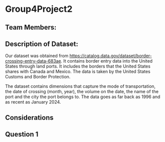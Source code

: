 # Group4Project2

## Team Members:





## Description of Dataset:

Our dataset was obtained from https://catalog.data.gov/dataset/border-crossing-entry-data-683ae. It contains border entry data into the United States through land ports. It includes the borders that the United States shares with Canada and Mexico. The data is taken by the United States Customs and Border Protection. 

The dataset contains dimensions that capture the mode of transportation, the date of crossing (month, year), the volume on the date, the name of the port and the city the port belongs to. The data goes as far back as 1996 and as recent as January 2024.


## Considerations




## Question 1
